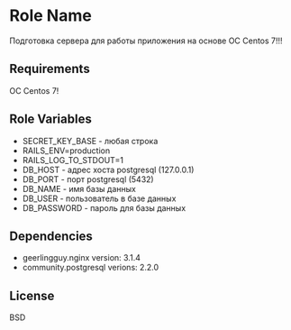 Role Name
=========


Подготовка сервера для работы приложения на основе ОС Centos 7!!!


Requirements
------------

ОС Centos 7!



Role Variables
--------------

- SECRET_KEY_BASE - любая строка
- RAILS_ENV=production
- RAILS_LOG_TO_STDOUT=1
- DB_HOST - адрес хоста postgresql (127.0.0.1)
- DB_PORT - порт postgresql (5432)
- DB_NAME - имя базы данных
- DB_USER - пользователь в базе данных
- DB_PASSWORD - пароль для базы данных

Dependencies
------------

- geerlingguy.nginx
  version: 3.1.4
- community.postgresql
  verions: 2.2.0



License
-------

BSD

